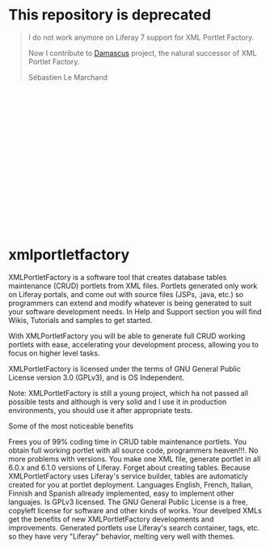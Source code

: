 # This repository is deprecated

>	I do not work anymore on Liferay 7 support for XML Portlet Factory.
>
>	Now I contribute to [Damascus](https://github.com/yasuflatland-lf/damascus) project, the natural successor of XML Portlet Factory.
>
>	Sébastien Le Marchand
<br>
<br>
<br>
<br>
<br>
<br>
<br>
<br>
<br>
<br>
<br>
<br>
<br>
<br>
<br>
<br>

xmlportletfactory
=================
XMLPortletFactory is a software tool that creates database tables maintenance (CRUD) portlets from XML files.  Portlets generated only work on Liferay portals, and come out with source files (JSPs, .java, etc.) so programmers can extend and modify whatever is being generated to suit your software development needs.  In Help and Support section you will find Wikis, Tutorials and samples to get started.

With XMLPortletFactory you will be able to generate full CRUD working portlets with ease, accelerating your development process, allowing you to focus on higher level tasks.

XMLPortletFactory is licensed under the terms of GNU General Public License version 3.0 (GPLv3), and is OS Independent.

Note: XMLPortletFactory is still a young project, which ha not passed all possible tests and although is very solid and I use it in production environments, you should use it after appropriate tests.

Some of the most noticeable benefits

Frees you of 99% coding time in CRUD table maintenance portlets. You obtain full working portlet with all source code, programmers heaven!!!.
No more problems with versions. You make one XML file, generate portlet in all 6.0.x and 6.1.0 versions of Liferay.
Forget about creating tables. Because XMLPortletFactory uses Liferay's  service builder, tables are automaticly created for you at portlet deployment.
Languages English, French, Italian, Finnish and Spanish allready implemented, easy to implement other languajes.
Is GPLv3 licensed. The GNU General Public License is a free, copyleft license for software and other kinds of works.
Your develped XMLs get the benefits of new XMLPortletFactory developments and improvements. 
Generated portlets use Liferay's search container, tags, etc. so they have very "Liferay" behavior, melting very well with themes.
